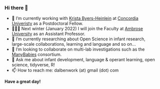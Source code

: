 ### Hi there 👋

- 🔭 I’m currently working with [Krista Byers-Heinlein](https://www.concordia.ca/artsci/psychology/faculty.html?fpid=krista-byers-heinlein) at [Concordia Univeristy](https://infantresearch.ca/) as a Postdoctoral Fellow. 
- 👨🏽‍🚀 Next winter (January 2022) I will join the Faculty at [Ambrose University](https://ambrose.edu/) as an Assistant Professor.
- 🌱 I’m currently researching about Open Science in infant research, large-scale collaborations, learning and language and so on... 
- 👯 I’m looking to collaborate on multi-lab investigations such as the [ManyBabies](https://manybabies.github.io/) consortium.
- 💬 Ask me about infant development, language & operant learning, open science, tidyverse, R! 
- 📫 How to reach me: dalbenwork (at) gmail (dot) com

**Have a great day!**

<!--
**RodDalBen/roddalben** is a ✨ _special_ ✨ repository because its `README.md` (this file) appears on your GitHub profile.

- 🤔 I’m looking for help with ...
- 😄 Pronouns: ...
- ⚡ Fun fact: ...

-->
